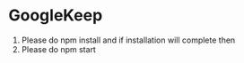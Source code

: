 # GoogleKeep

1. Please do npm install and if installation will complete then
2. Please do npm start


